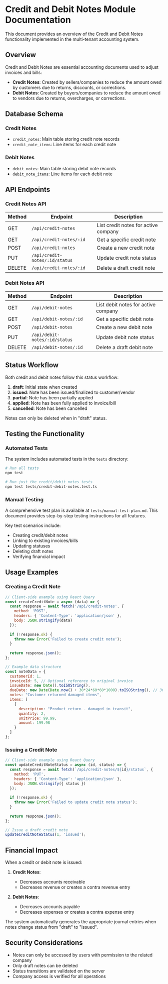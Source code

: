 # Credit and Debit Notes Module Documentation

This document provides an overview of the Credit and Debit Notes functionality implemented in the multi-tenant accounting system.

## Overview

Credit and Debit Notes are essential accounting documents used to adjust invoices and bills:

- **Credit Notes**: Created by sellers/companies to reduce the amount owed by customers due to returns, discounts, or corrections.
- **Debit Notes**: Created by buyers/companies to reduce the amount owed to vendors due to returns, overcharges, or corrections.

## Database Schema

### Credit Notes
- `credit_notes`: Main table storing credit note records
- `credit_note_items`: Line items for each credit note

### Debit Notes  
- `debit_notes`: Main table storing debit note records  
- `debit_note_items`: Line items for each debit note

## API Endpoints

### Credit Notes API

| Method | Endpoint | Description |
|--------|----------|-------------|
| GET | `/api/credit-notes` | List credit notes for active company |
| GET | `/api/credit-notes/:id` | Get a specific credit note |
| POST | `/api/credit-notes` | Create a new credit note |
| PUT | `/api/credit-notes/:id/status` | Update credit note status |
| DELETE | `/api/credit-notes/:id` | Delete a draft credit note |

### Debit Notes API

| Method | Endpoint | Description |
|--------|----------|-------------|
| GET | `/api/debit-notes` | List debit notes for active company |
| GET | `/api/debit-notes/:id` | Get a specific debit note |
| POST | `/api/debit-notes` | Create a new debit note |
| PUT | `/api/debit-notes/:id/status` | Update debit note status |
| DELETE | `/api/debit-notes/:id` | Delete a draft debit note |

## Status Workflow

Both credit and debit notes follow this status workflow:

1. **draft**: Initial state when created
2. **issued**: Note has been issued/finalized to customer/vendor
3. **partial**: Note has been partially applied
4. **applied**: Note has been fully applied to invoice/bill
5. **cancelled**: Note has been cancelled

Notes can only be deleted when in "draft" status.

## Testing the Functionality

### Automated Tests

The system includes automated tests in the `tests` directory:

```bash
# Run all tests
npm test

# Run just the credit/debit notes tests
npm test tests/credit-debit-notes.test.ts
```

### Manual Testing

A comprehensive test plan is available at `tests/manual-test-plan.md`. This document provides step-by-step testing instructions for all features.

Key test scenarios include:
- Creating credit/debit notes
- Linking to existing invoices/bills
- Updating statuses
- Deleting draft notes
- Verifying financial impact

## Usage Examples

### Creating a Credit Note

```javascript
// Client-side example using React Query
const createCreditNote = async (data) => {
  const response = await fetch('/api/credit-notes', {
    method: 'POST',
    headers: { 'Content-Type': 'application/json' },
    body: JSON.stringify(data)
  });
  
  if (!response.ok) {
    throw new Error('Failed to create credit note');
  }
  
  return response.json();
};

// Example data structure
const noteData = {
  customerId: 1,
  invoiceId: 5, // Optional reference to original invoice
  issueDate: new Date().toISOString(),
  dueDate: new Date(Date.now() + 30*24*60*60*1000).toISOString(), // 30 days from now
  notes: "Customer returned damaged items",
  items: [
    {
      description: "Product return - damaged in transit",
      quantity: 2,
      unitPrice: 99.99,
      amount: 199.98
    }
  ]
};
```

### Issuing a Credit Note

```javascript
// Client-side example using React Query
const updateCreditNoteStatus = async (id, status) => {
  const response = await fetch(`/api/credit-notes/${id}/status`, {
    method: 'PUT',
    headers: { 'Content-Type': 'application/json' },
    body: JSON.stringify({ status })
  });
  
  if (!response.ok) {
    throw new Error('Failed to update credit note status');
  }
  
  return response.json();
};

// Issue a draft credit note
updateCreditNoteStatus(1, 'issued');
```

## Financial Impact

When a credit or debit note is issued:

1. **Credit Notes**:
   - Decreases accounts receivable 
   - Decreases revenue or creates a contra revenue entry

2. **Debit Notes**:
   - Decreases accounts payable
   - Decreases expenses or creates a contra expense entry

The system automatically generates the appropriate journal entries when notes change status from "draft" to "issued".

## Security Considerations

- Notes can only be accessed by users with permission to the related company
- Only draft notes can be deleted
- Status transitions are validated on the server
- Company access is verified for all operations